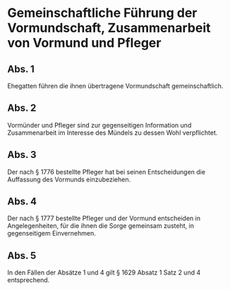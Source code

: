 # Gemeinschaftliche Führung der Vormundschaft, Zusammenarbeit von Vormund und Pfleger



## Abs. 1

 Ehegatten führen die ihnen übertragene Vormundschaft gemeinschaftlich.

## Abs. 2

 Vormünder und Pfleger sind zur gegenseitigen Information und Zusammenarbeit im Interesse des Mündels zu dessen Wohl verpflichtet.

## Abs. 3

 Der nach § 1776 bestellte Pfleger hat bei seinen Entscheidungen die Auffassung des Vormunds einzubeziehen.

## Abs. 4

 Der nach § 1777 bestellte Pfleger und der Vormund entscheiden in Angelegenheiten, für die ihnen die Sorge gemeinsam zusteht, in gegenseitigem Einvernehmen.

## Abs. 5

 In den Fällen der Absätze 1 und 4 gilt § 1629 Absatz 1 Satz 2 und 4 entsprechend. 

